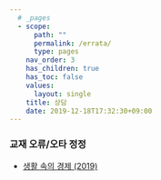 ```yaml
---
  # _pages
  - scope:
      path: ""
	  permalink: /errata/
      type: pages
	nav_order: 3
	has_children: true
	has_toc: false
    values:
      layout: single
	title: 상담
	date: 2019-12-18T17:32:30+09:00
---
```


### 교재 오류/오타 정정

- [생활 속의 경제 (2019)](/posts/errata/ie-2019-textbook/)
